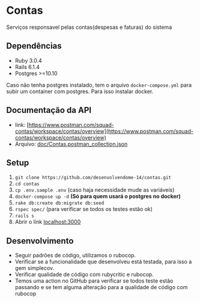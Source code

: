 # Contas

Serviços responsavel pelas contas(despesas e faturas) do sistema

## Dependências

- Ruby 3.0.4
- Rails 6.1.4
- Postgres >=10.10

Caso não tenha postgres instalado, tem o arquivo `docker-compose.yml` para subir um container com postgres. Para isso instalar  docker.

## Documentação da API 

- link: [https://www.postman.com/squad-contas/workspace/contas/overview](https://www.postman.com/squad-contas/workspace/contas/overview)
- Arquivo: [doc/Contas.postman_collection.json](https://raw.githubusercontent.com/desenvolvendome-14/contas/tree/doc/Contas.postman_collection.json)
<!-- - Variables environments -->

## Setup

1. `git clone https://github.com/desenvolvendome-14/contas.git`
2. `cd contas`
3. `cp .env.sample .env` (caso haja necessidade mude as variáveis)
4. `docker-compose up -d` **(Só para quem usará o postgres no docker)**
5. `rake db:create db:migrate db:seed`
6. `rspec spec/` (para verificar se todos os testes estão ok)
6. `rails s`
7. Abrir o link [localhost:3000](localhost:3000)

## Desenvolvimento

- Seguir padrões de código, utilizamos o rubocop.
- Verificar se a funcionalidade que desenvolveu está testada, para isso a gem simplecov.
- Verificar qualidade de código com rubycritic e rubocop.
- Temos uma action no GitHub para verificar se todos teste estão passando e se tem alguma alteração para a qualidade de código com rubocop
